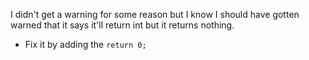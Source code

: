 I didn't get a warning for some reason but I know I should have gotten warned that it says it'll return int but it returns nothing. 
- Fix it by adding the `return 0;`